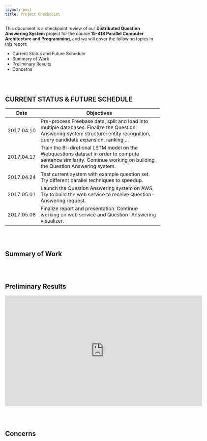 ```yaml
---
layout: post
title: Project Checkpoint
---
```


This document is a checkpoint review of our **Distributed Question Answering System** project for the course **15-418 Parallel Computer Architecture and Programming**, and we will cover the following topics in this report:
* Current Status and Future Schedule
* Summary of Work
* Preliminary Results
* Concerns

<br><br>

## CURRENT STATUS & FUTURE SCHEDULE

| Date       | Objectives                                                                                                                                                                      |
|------------|---------------------------------------------------------------------------------------------------------------------------------------------------------------------------------|
| 2017.04.10 | Pre-process Freebase data, split and load into multiple databases. Finalize the Question Answering system structure: entity recognition, query candidate expansion, ranking ... |
| 2017.04.17 | Train the Bi-diretional LSTM model on the Webquestions dataset in order to compute sentence similarity. Continue working on building the Question Answering system.             |
| 2017.04.24 | Test current system with example question set. Try different parallel techniques to speedup.                                                                                    |
| 2017.05.01 | Launch the Question Answering system on AWS. Try to build the web service to receive Question-Answering request.                                                                |
| 2017.05.08 | Finalize report and presentation. Continue working on web service and Question-Answering visualizer.                                                                            |

<br><br>


## Summary of Work

<br><br>


## Preliminary Results

<iframe width="640" height="360" src="https://www.youtube.com/embed/wOyso7gFJfU" frameborder="0" allowfullscreen></iframe>

<br><br>


## Concerns

<br><br>
